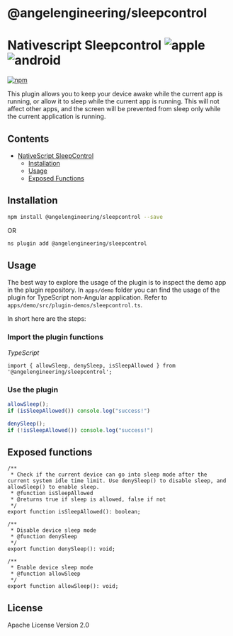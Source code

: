 # @angelengineering/sleepcontrol

# Nativescript Sleepcontrol ![apple](https://cdn3.iconfinder.com/data/icons/picons-social/57/16-apple-32.png) ![android](https://cdn4.iconfinder.com/data/icons/logos-3/228/android-32.png)

[![npm](https://img.shields.io/npm/v/@angelengineering/sleepcontrol?style=flat-square)](https://www.npmjs.com/package/@angelengineering/sleepcontrol)

This plugin allows you to keep your device awake while the current app is running, or allow it to sleep while the current app is running. This will not affect other apps, and the screen will be prevented from sleep only while the current application is running. 


## Contents

- [NativeScript SleepControl](#sleepcontrol)
  - [Installation](#installation)
  - [Usage](#usage)
  - [Exposed Functions](#exposed-functions)


## Installation

```bash
npm install @angelengineering/sleepcontrol --save
```

OR 

```bash
ns plugin add @angelengineering/sleepcontrol
```


## Usage

The best way to explore the usage of the plugin is to inspect the demo app in the plugin repository.
In `apps/demo` folder you can find the usage of the plugin for TypeScript non-Angular application. Refer to `apps/demo/src/plugin-demos/sleepcontrol.ts`.

In short here are the steps:

### Import the plugin functions

_TypeScript_

```
import { allowSleep, denySleep, isSleepAllowed } from '@angelengineering/sleepcontrol';
```

### Use the plugin

``` javascript
allowSleep();
if (isSleepAllowed()) console.log("success!")

denySleep();
if (!isSleepAllowed()) console.log("success!")
```

## Exposed functions
```
/**
 * Check if the current device can go into sleep mode after the current system idle time limit. Use denySleep() to disable sleep, and allowSleep() to enable sleep.
 * @function isSleepAllowed
 * @returns true if sleep is allowed, false if not
 */
export function isSleepAllowed(): boolean;

/**
 * Disable device sleep mode
 * @function denySleep
 */
export function denySleep(): void;

/**
 * Enable device sleep mode
 * @function allowSleep
 */
export function allowSleep(): void;
```


## License

Apache License Version 2.0
